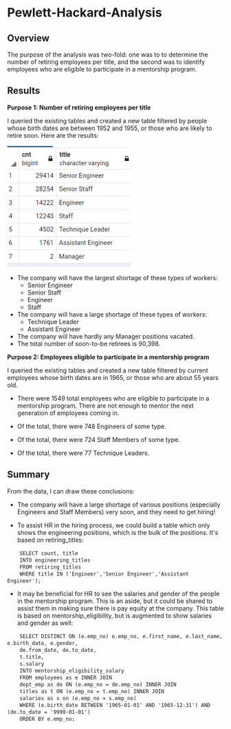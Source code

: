 # Pewlett-Hackard-Analysis

## Overview 
The purpose of the analysis was two-fold: one was to to determine the number of retiring employees per title, and the second was to identify employees who are eligible to participate in a mentorship program. 

## Results
**Purpose 1: Number of retiring employees per title**

I queried the existing tables and created a new table filtered by people whose birth dates are between 1952 and 1955, or those who are likely to retire soon. Here are the results:

![](./Resources/retiring_titles_screenshot2.png)  



- The company will have the largest  shortage of these types of workers:
  - Senior Engineer
  - Senior Staff
  - Engineer
  - Staff
- The company will have a large shortage of these types of workers:
  - Technique Leader
  - Assistant Engineer
- The company will have hardly any Manager positions vacated.
- The total number of soon-to-be retirees is 90,398.

**Purpose 2: Employees eligible to participate in a mentorship program**

I queried the existing tables and created a new table filtered by current employees whose birth dates are in 1965, or those who are about 55 years old. 

- There were 1549 total employees who are eligible to participate in a mentorship program. There are not enough to mentor the next generation of employees coming in.

- Of the total, there were 748 Engineers of some type.

- Of the total, there were 724 Staff Members of some type.
- Of the total, there were 77 Technique Leaders.

## Summary
From the data, I can draw these conclusions:

- The company will have a large shortage of various positions (especially Engineers and Staff Members) very soon, and they need to get hiring!

- To assist HR in the hiring process, we could build a table which only shows the engineering positions, which is the bulk of the positions. It's based on retiring_titles:
````
    SELECT count, title
    INTO engineering_titles
    FROM retiring_titles
    WHERE title IN ('Engineer','Senior Engineer','Assistant Engineer');
````
- It may be beneficial for HR to see the salaries and gender of the people in the mentorship program. This is an aside, but it could be shared to assist them in making sure there is pay equity at the company. This table is based on mentorship_eligibility, but is augmented to show salaries and gender as well:
````
	SELECT DISTINCT ON (e.emp_no) e.emp_no, e.first_name, e.last_name, e.birth_date, e.gender,
	de.from_date, de.to_date,
	t.title,
	s.salary
	INTO mentorship_eligibility_salary
	FROM employees as e INNER JOIN
	dept_emp as de ON (e.emp_no = de.emp_no) INNER JOIN
	titles as t ON (e.emp_no = t.emp_no) INNER JOIN
	salaries as s on (e.emp_no = s.emp_no)
	WHERE (e.birth_date BETWEEN '1965-01-01' AND '1965-12-31') AND (de.to_date = '9999-01-01')
	ORDER BY e.emp_no;
````

